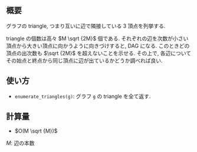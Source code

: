 ## 概要

グラフの triangle, つまり互いに辺で隣接している $3$ 頂点を列挙する.

triangle の個数は高々 $M \sqrt {2M}$ 個である. それぞれの辺を次数が小さい頂点から大きい頂点に向かうように向きづけすると, DAG になる. このときどの頂点の出次数も $\sqrt {2M}$ を超えないことを示せる. その上で, 各辺についてその始点と終点から同じ頂点に辺が出ているかどうか調べれば良い.

## 使い方

* `enumerate_triangles(g)`: グラフ `g` の triangle を全て返す.

## 計算量

* $O(M \sqrt {M})$

$M$: 辺の本数
